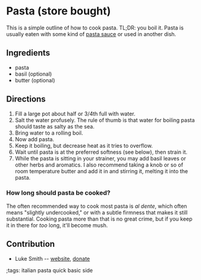 # Pasta (store bought)

This is a simple outline of how to cook pasta.
TL;DR: you boil it.
Pasta is usually eaten with some kind of [pasta sauce](pasta-sauce.html) or used in another dish.

## Ingredients

- pasta
- basil (optional)
- butter (optional)

## Directions

1. Fill a large pot about half or 3/4th full with water.
2. Salt the water profusely. The rule of thumb is that water for boiling pasta should taste as salty as the sea.
3. Bring water to a rolling boil.
4. Now add pasta.
5. Keep it boiling, but decrease heat as it tries to overflow.
6. Wait until pasta is at the preferred softness (see below), then strain it.
7. While the pasta is sitting in your strainer, you may add basil leaves or other herbs and aromatics. I also recommend taking a knob or so of room temperature butter and add it in and stirring it, melting it into the pasta.

### How long should pasta be cooked?

The often recommended way to cook most pasta is *al dente*, which often means "slightly undercooked," or with a subtle firmness that makes it still substantial.
Cooking pasta more than that is no great crime,
but if you keep it in there for *too* long, it'll become mush.

## Contribution

- Luke Smith -- [website](https://lukesmith.xyz), [donate](https://lukesmith.xyz/donate)

;tags: italian pasta quick basic side
